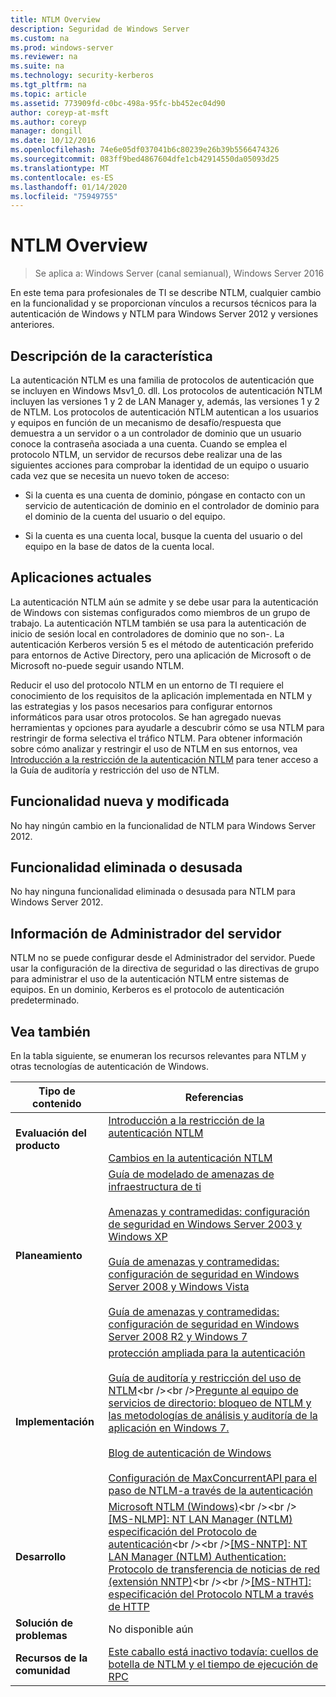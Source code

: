 ```yaml
---
title: NTLM Overview
description: Seguridad de Windows Server
ms.custom: na
ms.prod: windows-server
ms.reviewer: na
ms.suite: na
ms.technology: security-kerberos
ms.tgt_pltfrm: na
ms.topic: article
ms.assetid: 773909fd-c0bc-498a-95fc-bb452ec04d90
author: coreyp-at-msft
ms.author: coreyp
manager: dongill
ms.date: 10/12/2016
ms.openlocfilehash: 74e6e05df037041b6c80239e26b39b5566474326
ms.sourcegitcommit: 083ff9bed4867604dfe1cb42914550da05093d25
ms.translationtype: MT
ms.contentlocale: es-ES
ms.lasthandoff: 01/14/2020
ms.locfileid: "75949755"
---
```

# <a name="ntlm-overview"></a>NTLM Overview

>Se aplica a: Windows Server (canal semianual), Windows Server 2016

En este tema para profesionales de TI se describe NTLM, cualquier cambio en la funcionalidad y se proporcionan vínculos a recursos técnicos para la autenticación de Windows y NTLM para Windows Server 2012 y versiones anteriores.

## <a name="BKMK_OVER"></a>Descripción de la característica
La autenticación NTLM es una familia de protocolos de autenticación que se incluyen en Windows Msv1\_0. dll. Los protocolos de autenticación NTLM incluyen las versiones 1 y 2 de LAN Manager y, además, las versiones 1 y 2 de NTLM. Los protocolos de autenticación NTLM autentican a los usuarios y equipos en función de un mecanismo de desafío\/respuesta que demuestra a un servidor o a un controlador de dominio que un usuario conoce la contraseña asociada a una cuenta. Cuando se emplea el protocolo NTLM, un servidor de recursos debe realizar una de las siguientes acciones para comprobar la identidad de un equipo o usuario cada vez que se necesita un nuevo token de acceso:

-   Si la cuenta es una cuenta de dominio, póngase en contacto con un servicio de autenticación de dominio en el controlador de dominio para el dominio de la cuenta del usuario o del equipo.

-   Si la cuenta es una cuenta local, busque la cuenta del usuario o del equipo en la base de datos de la cuenta local.

## <a name="BKMK_APP"></a>Aplicaciones actuales
La autenticación NTLM aún se admite y se debe usar para la autenticación de Windows con sistemas configurados como miembros de un grupo de trabajo. La autenticación NTLM también se usa para la autenticación de inicio de sesión local en controladores de dominio que no son\-. La autenticación Kerberos versión 5 es el método de autenticación preferido para entornos de Active Directory, pero una aplicación de Microsoft o de Microsoft no\-puede seguir usando NTLM.

Reducir el uso del protocolo NTLM en un entorno de TI requiere el conocimiento de los requisitos de la aplicación implementada en NTLM y las estrategias y los pasos necesarios para configurar entornos informáticos para usar otros protocolos. Se han agregado nuevas herramientas y opciones para ayudarle a descubrir cómo se usa NTLM para restringir de forma selectiva el tráfico NTLM. Para obtener información sobre cómo analizar y restringir el uso de NTLM en sus entornos, vea [Introducción a la restricción de la autenticación NTLM](https://technet.microsoft.com/library/dd560653(v=ws.10).aspx) para tener acceso a la Guía de auditoría y restricción del uso de NTLM.

## <a name="BKMK_NEW"></a>Funcionalidad nueva y modificada
No hay ningún cambio en la funcionalidad de NTLM para Windows Server 2012.

## <a name="BKMK_DEP"></a>Funcionalidad eliminada o desusada
No hay ninguna funcionalidad eliminada o desusada para NTLM para Windows Server 2012.

## <a name="BKMK_INSTALL"></a>Información de Administrador del servidor
NTLM no se puede configurar desde el Administrador del servidor. Puede usar la configuración de la directiva de seguridad o las directivas de grupo para administrar el uso de la autenticación NTLM entre sistemas de equipos. En un dominio, Kerberos es el protocolo de autenticación predeterminado.

## <a name="BKMK_LINKS"></a>Vea también
En la tabla siguiente, se enumeran los recursos relevantes para NTLM y otras tecnologías de autenticación de Windows.

|Tipo de contenido|Referencias|
|--------|-------|
|**Evaluación del producto**|[Introducción a la restricción de la autenticación NTLM](https://technet.microsoft.com/library/dd560653.aspx)<br /><br />[Cambios en la autenticación NTLM](https://technet.microsoft.com/library/dd566199.aspx)|
|**Planeamiento**|[Guía de modelado de amenazas de infraestructura de ti](https://technet.microsoft.com/library/dd941826.aspx)<br /><br />[Amenazas y contramedidas: configuración de seguridad en Windows Server 2003 y Windows XP](https://technet.microsoft.com/library/dd162275.aspx)<br /><br />[Guía de amenazas y contramedidas: configuración de seguridad en Windows Server 2008 y Windows Vista](https://technet.microsoft.com/library/dd349791.aspx)<br /><br />[Guía de amenazas y contramedidas: configuración de seguridad en Windows Server 2008 R2 y Windows 7](https://technet.microsoft.com/library/hh125921.aspx)|
|**Implementación**|[protección ampliada para la autenticación](https://support.microsoft.com/kb/968389)<br /><br />[Guía de auditoría y restricción del uso de NTLM](https://technet.microsoft.com/library/jj865674(v=ws.10).aspx)<br /><br />[Pregunte al equipo de servicios de directorio: bloqueo de NTLM y las metodologías de análisis y auditoría de la aplicación en Windows 7.](https://blogs.technet.com/askds/archive/2009/10/08/ntlm-blocking-and-you-application-analysis-and-auditing-methodologies-in-windows-7.aspx)<br /><br />[Blog de autenticación de Windows](https://blogs.technet.com/authentication/)<br /><br />[Configuración de MaxConcurrentAPI para el paso de NTLM\-a través de la autenticación](https://social.technet.microsoft.com/wiki/contents/articles/9759.configuring-maxconcurrentapi-for-ntlm-pass-through-authentication.aspx)|
|**Desarrollo**|[Microsoft NTLM \(Windows\)](https://msdn.microsoft.com/library/aa378749(VS.85).aspx)<br /><br />[\[MS\-NLMP\]: NT LAN Manager \(NTLM\) especificación del Protocolo de autenticación](https://msdn.microsoft.com/library/cc236621(PROT.10).aspx)<br /><br />[\[MS\-NNTP\]: NT LAN Manager \(NTLM\) Authentication: Protocolo de transferencia de noticias de red \(extensión NNTP\)](https://msdn.microsoft.com/library/cc236774(PROT.10).aspx)<br /><br />[\[MS\-NTHT\]: especificación del Protocolo NTLM a través de HTTP](https://msdn.microsoft.com/library/cc237488(PROT.10).aspx)|
|**Solución de problemas**|No disponible aún|
|**Recursos de la comunidad**|[Este caballo está inactivo todavía: cuellos de botella de NTLM y el tiempo de ejecución de RPC](https://blogs.technet.com/b/askds/archive/2011/09/15/is-this-horse-dead-yet-ntlm-bottlenecks-and-the-rpc-runtime.aspx)|



